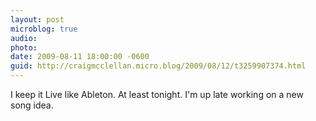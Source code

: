 ```yaml
---
layout: post
microblog: true
audio: 
photo: 
date: 2009-08-11 18:00:00 -0600
guid: http://craigmcclellan.micro.blog/2009/08/12/t3259907374.html
---
```

I keep it Live like Ableton.  At least tonight.  I'm up late working on a new song idea.

